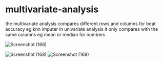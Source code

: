 # multivariate-analysis
the multivariate analysis compares different rows and columns for beat accuracy  eg:knn imputer in univariate analysis it only compares with the same columns eg mean or median for numbers 

![Screenshot (166)](https://user-images.githubusercontent.com/68773015/166893287-ded98140-0e66-49ef-9a5f-b03cae4fe255.png)

![Screenshot (168)](https://user-images.githubusercontent.com/68773015/166893297-d3266059-f092-471d-b16a-d6bf38d801ae.png)
![Screenshot (169)](https://user-images.githubusercontent.com/68773015/166893302-719ca48a-f659-4a63-bf1b-6b36e3c15e07.png)
